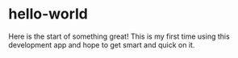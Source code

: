 # hello-world
Here is the start of something great!
This is my first time using this development app and hope to get smart and quick on it.
